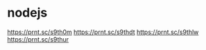# nodejs

https://prnt.sc/s9th0m
https://prnt.sc/s9thdt
https://prnt.sc/s9thlw
https://prnt.sc/s9thur
